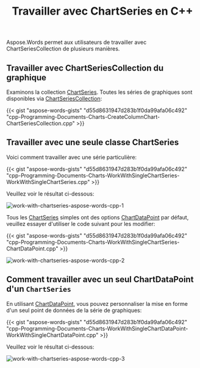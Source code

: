 ﻿---
title: Travailler avec ChartSeries en C++
second_title: Aspose.Words pour C++
articleTitle: Travailler avec ChartSeries
linktitle: Travailler avec ChartSeries
description: "Réglage des séries de graphiques en utilisant C++."
type: docs
weight: 40
url: /fr/cpp/working-with-chartseries/
---

Aspose.Words permet aux utilisateurs de travailler avec ChartSeriesCollection de plusieurs manières.

## Travailler avec ChartSeriesCollection du graphique

Examinons la collection [ChartSeries](https://reference.aspose.com/words/cpp/aspose.words.drawing.charts/chartseries/). Toutes les séries de graphiques sont disponibles via [ChartSeriesCollection](https://reference.aspose.com/words/cpp/aspose.words.drawing.charts/chartseriescollection/):

{{< gist "aspose-words-gists" "d55d8631947d283b1f0da99afa06c492" "cpp-Programming-Documents-Charts-CreateColumnChart-ChartSeriesCollection.cpp" >}}


## Travailler avec une seule classe ChartSeries

Voici comment travailler avec une série particulière:

{{< gist "aspose-words-gists" "d55d8631947d283b1f0da99afa06c492" "cpp-Programming-Documents-Charts-WorkWithSingleChartSeries-WorkWithSingleChartSeries.cpp" >}}

Veuillez voir le résultat ci-dessous:

![work-with-chartseries-aspose-words-cpp-1](working-with-chartseries-1.png)


Tous les [ChartSeries](https://reference.aspose.com/words/cpp/aspose.words.drawing.charts/chartseries/) simples ont des options [ChartDataPoint](https://reference.aspose.com/words/cpp/aspose.words.drawing.charts/chartseries/get_datapoints/) par défaut, veuillez essayer d'utiliser le code suivant pour les modifier:

{{< gist "aspose-words-gists" "d55d8631947d283b1f0da99afa06c492" "cpp-Programming-Documents-Charts-WorkWithSingleChartSeries-ChartDataPoint.cpp" >}}

![work-with-chartseries-aspose-words-cpp-2](working-with-chartseries-2.png)

## Comment travailler avec un seul ChartDataPoint d'un `ChartSeries`

En utilisant [ChartDataPoint](https://reference.aspose.com/words/cpp/aspose.words.drawing.charts/chartdatapoint/), vous pouvez personnaliser la mise en forme d'un seul point de données de la série de graphiques:

{{< gist "aspose-words-gists" "d55d8631947d283b1f0da99afa06c492" "cpp-Programming-Documents-Charts-WorkWithSingleChartDataPoint-WorkWithSingleChartDataPoint.cpp" >}}

Veuillez voir le résultat ci-dessous:

![work-with-chartseries-aspose-words-cpp-3](working-with-chartseries-3.png)
